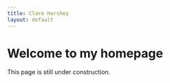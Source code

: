 ```yaml
---
title: Clare Harshey
layout: default
---
```

# Welcome to my homepage

This page is still under construction.

